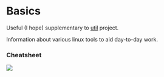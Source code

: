 # Basics
Useful (I hope) supplementary to [util](https://github.com/kiemlicz/util) project.

Information about various linux tools to aid day-to-day work.

### Cheatsheet
![](http://brendangregg.com/Perf/linux_perf_tools_full.png)
